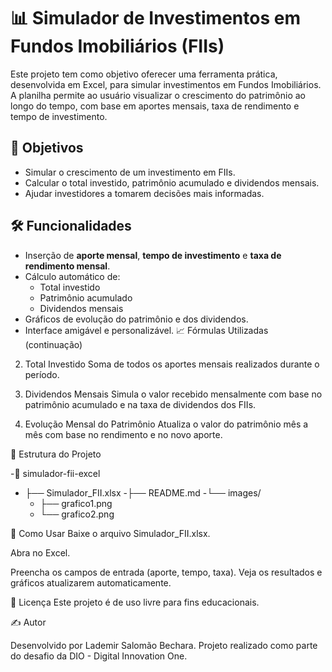 
# 📊 Simulador de Investimentos em Fundos Imobiliários (FIIs)

Este projeto tem como objetivo oferecer uma ferramenta prática, desenvolvida em Excel, para simular investimentos em Fundos Imobiliários. A planilha permite ao usuário visualizar o crescimento do patrimônio ao longo do tempo, com base em aportes mensais, taxa de rendimento e tempo de investimento.

## 🧠 Objetivos

- Simular o crescimento de um investimento em FIIs.
- Calcular o total investido, patrimônio acumulado e dividendos mensais.
- Ajudar investidores a tomarem decisões mais informadas.

## 🛠️ Funcionalidades

- Inserção de **aporte mensal**, **tempo de investimento** e **taxa de rendimento mensal**.
- Cálculo automático de:
  - Total investido
  - Patrimônio acumulado
  - Dividendos mensais
- Gráficos de evolução do patrimônio e dos dividendos.
- Interface amigável e personalizável.
📈 Fórmulas Utilizadas (continuação)
2. Total Investido
Soma de todos os aportes mensais realizados durante o período.


3. Dividendos Mensais
Simula o valor recebido mensalmente com base no patrimônio acumulado e na taxa de dividendos dos FIIs.


4. Evolução Mensal do Patrimônio
Atualiza o valor do patrimônio mês a mês com base no rendimento e no novo aporte.


📂 Estrutura do Projeto

-📁 simulador-fii-excel
- ├── Simulador_FII.xlsx
-├── README.md
-└── images/
   - ├── grafico1.png
  -  └── grafico2.png
    
🚀 Como Usar
Baixe o arquivo Simulador_FII.xlsx.

Abra no Excel.

Preencha os campos de entrada (aporte, tempo, taxa).
Veja os resultados e gráficos atualizarem automaticamente.

🧾 Licença
Este projeto é de uso livre para fins educacionais.

✍️ Autor

Desenvolvido por Lademir Salomão Bechara.
Projeto realizado como parte do desafio da DIO - Digital Innovation One.
